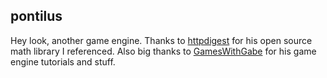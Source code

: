 ## pontilus

Hey look, another game engine.
Thanks to <a href="https://github.com/httpdigest">httpdigest</a> for his open source math library I referenced. Also big thanks to <a href="https://github.com/ambrosiogabe">GamesWithGabe</a> for his game engine tutorials and stuff.
